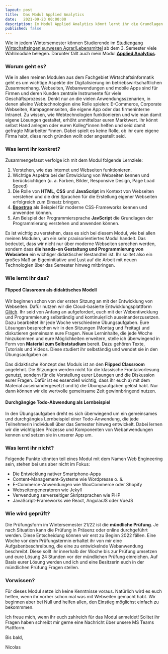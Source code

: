 ```yaml
---
layout: post
title:  Das Modul Applied Analytics
date:   2021-09-23 00:00:00
description: Im Modul Applied Analytics könnt lernt ihr die Grundlagen im Umgang mit Daten und deren Analyse. Ihr lernt mit Databricks und Tableau zwei wichtige Werkzeuge kennen.
published: false
---
```


Wie in jedem Wintersemester können Studierende im [Studiengang Wirtschaftsingenieurwesen Agrar/Lebensmittel](https://www.hs-osnabrueck.de/studium/studienangebot/bachelor/wirtschaftsingenieurwesen-agrarlebensmittel-beng/) ab dem 3. Semester viele Wahlmodule belegen. Darunter fällt auch mein Modul [**Applied Analytics**](https://www.hs-osnabrueck.de/module/44b0586/).

### Worum geht es?

Wie in allen meinen Modulen aus dem Fachgebiet Wirtschaftsinformatik geht es um wichtige Aspekte der Digitalisierung im betriebswirtschaftlichen Zusammenhang. Webseiten, Webanwendungen und mobile Apps sind für Firmen und deren Kunden zentrale Instrumente für viele Geschäftsprozesse. Denkt nur an die vielen Anwendungsszenarien, in denen alleine Webtechnologien eine Rolle spielen: E-Commerce, Corporate Webseiten, Kampagnenseiten, die eigene App oder das firmeninterne Intranet. Zu wissen, wie Webtechnologien funktionieren und wie man damit eigene Lösungen gestaltet, erhöht unmittelbar euren Marktwert. Ihr könnt selbst Hand anlegen oder euren Kolleg\*innen helfen und seid damit gefragte Mitarbeiter \*innen. Dabei spielt es keine Rolle, ob ihr eure eigene Firma habt, diese noch gründen wollt oder angestellt seid.

### Was lernt ihr konkret?

Zusammengefasst verfolge ich mit dem Modul folgende Lernziele:

1. Verstehen, wie das Internet und Webseiten funktionieren.
2. Wichtige Aspekte bei der Entwicklung von Webseiten kennen und berücksichtigen (u. a. Farben, Bilder, Responsive Design, Page Load Speed)
3. Die Rolle von **HTML**, **CSS** und **JavaScript** im Kontext von Webseiten verstehen und die drei Sprachen für die Erstellung eigener Webseiten erfolgreich zum Einsatz bringen.
4. [**Boostrap**](https://getbootstrap.com/docs/5.0/getting-started/introduction/) als Beispiel für moderne CSS-Frameworks kennen und anwenden können.
5. Am Beispiel der Programmiersprache **JavScript** die Grundlagen der Programmierung verstehen und anwenden können.
 
Es ist wichtig zu verstehen, dass es sich bei diesem Modul, wie bei allen meinen Modulen, um ein sehr praxisorientiertes Modul handelt. Das bedeutet, dass wir nicht nur über moderne Webseiten sprechen werden, sondern dass **die hands-on Gestaltung und Programmierung von Websieten** ein wichtiger didaktischer Bestandteil ist. Ihr solltet also ein großes Maß an Eigeninitiative und Lust auf die Arbeit mit neuen Technologien über das Semester hinweg mitbringen.

### Wie lernt ihr das?

#### Flipped Classroom als didaktisches Modell

Wir beginnen schon von der ersten Sitzung an mit der Entwicklung von Webseiten. Dafür nutzen wir die Cloud-basierte Entwicklungsplattform [Glitch](https://glitch.me/). Ihr seid von Anfang an aufgefordert, euch mit der Webentiwcklung und Programmierung selbständig und kontinuierlich auseinanderzusetzen. Dazu bearbeitet ihr jede Woche verschiedene Übungsaufgaben. Eure Lösungen besprechen wir in den Sitzungen (Montag und Freitag) und diskutieren gemeinsam eure Fragen. Neue Lerninhalte, die jede Woche hinzukommen und eure Möglichkeiten erweitern, stelle ich überwiegend in Form von **Material zum Selbststudium** bereit. Dazu gehören Texte, Tutorials und Videos. Diese studiert ihr selbständig und wendet sie in den Übungsaufgaben an.

Das didaktische Konzept des Moduls ist an den **Flipped Classroom** angelehnt. Die Sitzungen werden nicht für die klassische Frontalvorlesung genutzt, sondern für die Vorstellung eurer Lösungen und die Diskussion eurer Fragen. Dafür ist es essenziell wichtig, dass ihr euch a) mit dem Material auseinandergesetzt und b) die Übungsaufgaben gelöst habt. Nur dann können wir die wertvolle gemeinsame Zeit gewinnbringend nutzen.

#### Durchgängige Todo-Abwendung als Lernbeispiel

In den Übungsaufgaben dreht es sich überwiegend um ein gemeinsames und durchgängies Lernbeispiel einer Todo-Anwendung, die jede Teilnehmerin individuell über das Semester hinweg entwickelt. Dabei lernen wir die wichtigsten Prozesse und Komponenten von Webanwendungen kennen und setzen sie in unserer App um.

### Was lernt ihr nicht?

Folgende Punkte könnten teil eines Modul mit dem Namen Web Engineering sein, stehen bei uns aber nicht im Fokus:

- Die Entwicklung nativer Smartphone-Apps
- Content-Management-Systeme wie Wordpresse o. ä.
- E-Commerce-Anwendungen wie WooCommerce oder Shopify
- Webseitengeneratoren wie Jekyll
- Verwendung serverseitiger Skriptsprachen wie PHP
- JavaScript-Frameworks wie React, AngularJS oder VueJS

### Wie wird geprüft?

Die Prüfungsform im Wintersemester 21/22 ist die **mündliche Prüfung**. Je nach Situation kann die Prüfung in Präsenz oder online durchgeführt werden. Diese Entscheidung können wir erst zu Beginn 2022 fällen. Eine Woche vor dem Prüfungstermin erhaltet ihr von mir eine Aufgabenbeschreibung, die eine zu entwickelnde Webanwendung beschreibt. Diese sollt ihr innerhalb der Woche bis zur Prüfung umsetzen und eure Lösung 24 Stunden vor der mündlichen Prüfung einreichen. Auf Basis eurer Lösung werden und ich und eine Besitzerin euch in der mündlichen Prüfung Fragen stellen.

### Vorwissen?

Für dieses Modul setze ich keine Kenntnisse voraus. Natürlich wird es euch helfen, wenn ihr vorher schon mal was mit Webseiten gemacht habt. Wir beginnen aber bei Null und helfen allen, den Einstieg möglichst einfach zu bekommmen.

Ich freue mich, wenn ihr euch zahlreich für das Modul anmeldet! Solltet ihr Fragen haben schreibt mir gerne eine Nachricht über unsere MS Teams Plattform.

Bis bald,

Nicolas